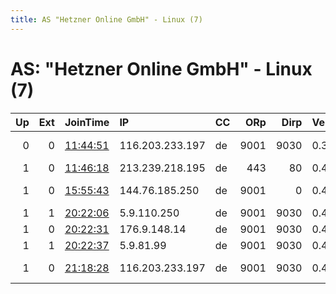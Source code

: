 ```yaml
---
title: AS "Hetzner Online GmbH" - Linux (7)
---
```


# AS: "Hetzner Online GmbH" - Linux (7)

|   Up |   Ext | JoinTime                                                                                            | IP              | CC   |   ORp |   Dirp | Version   | Contact                      | Nickname    |   eFamMembers |
|-----:|------:|:----------------------------------------------------------------------------------------------------|:----------------|:-----|------:|-------:|:----------|:-----------------------------|:------------|--------------:|
|    0 |     0 | [11:44:51](https://metrics.torproject.org/rs.html#details/DA6015B6DF9601C9E3FFC01B9809B32393F9EEA3) | 116.203.233.197 | de   |  9001 |   9030 | 0.3.5.16  | Blue Illusion &lt;blueillusi | Superstring |             1 |
|    1 |     0 | [11:46:18](https://metrics.torproject.org/rs.html#details/70B68A5810C5F11B7B70B89392D1AF0D414D099D) | 213.239.218.195 | de   |   443 |     80 | 0.4.5.10  | None                         | eriold      |             1 |
|    1 |     0 | [15:55:43](https://metrics.torproject.org/rs.html#details/6D278FC22A3F76BBC1E4687BAECA05E0796553D5) | 144.76.185.250  | de   |  9001 |      0 | 0.4.6.7   | portwennhackerclub can be    | portwenn    |             1 |
|    1 |     1 | [20:22:06](https://metrics.torproject.org/rs.html#details/7BA4B2E60FAF2737C7AFD1D7744F18AC924E0178) | 5.9.110.250     | de   |  9001 |   9030 | 0.4.5.9   | None                         | BatzUltra   |             6 |
|    1 |     0 | [20:22:31](https://metrics.torproject.org/rs.html#details/7E6FFBE847021B72147D56F104FE1F645CE61C8D) | 176.9.148.14    | de   |  9001 |   9030 | 0.4.5.9   | None                         | BatzOmaha   |             6 |
|    1 |     1 | [20:22:37](https://metrics.torproject.org/rs.html#details/DCD50785362CDDD2BA9B850AD42D574B05A36A7D) | 5.9.81.99       | de   |  9001 |   9030 | 0.4.5.9   | None                         | BatzRedline |             6 |
|    1 |     0 | [21:18:28](https://metrics.torproject.org/rs.html#details/C6F9A9F04018FC64565F80520AE30A87E1C06465) | 116.203.233.197 | de   |  9001 |   9030 | 0.4.5.10  | Blue Illusion &lt;blueillusi | Superstring |             1 |
